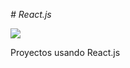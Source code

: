 <em> # React.js </em>
 <p align="left">
   <img src="![react](https://github.com/nicoleviarengo/React.js/assets/96841120/ce39c5fb-23ac-4ea9-99f4-1ab5d66179ec)
">
   </p>
Proyectos usando React.js
